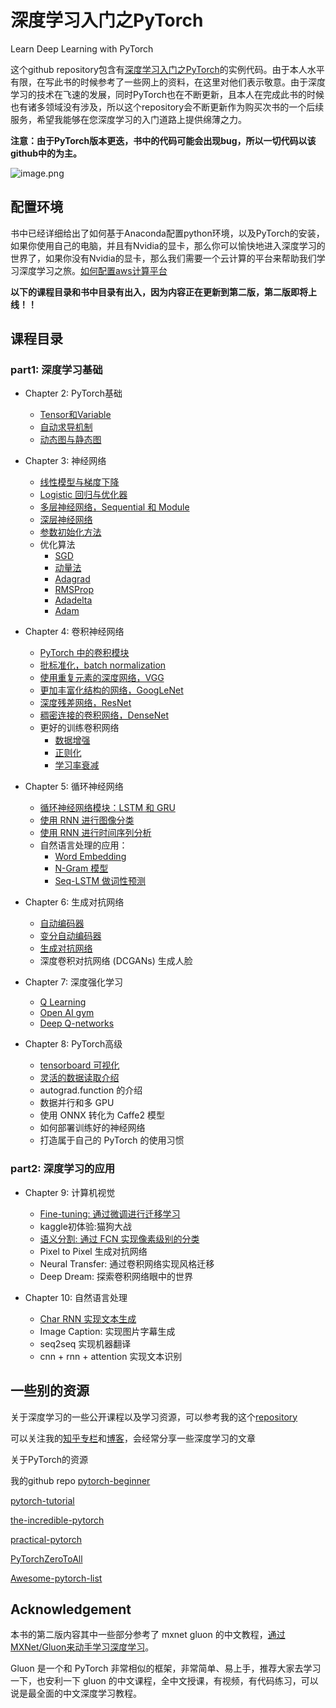# 深度学习入门之PyTorch 

Learn Deep Learning with PyTorch

这个github repository包含有[深度学习入门之PyTorch](https://item.jd.com/17915495606.html)的实例代码。由于本人水平有限，在写此书的时候参考了一些网上的资料，在这里对他们表示敬意。由于深度学习的技术在飞速的发展，同时PyTorch也在不断更新，且本人在完成此书的时候也有诸多领域没有涉及，所以这个repository会不断更新作为购买次书的一个后续服务，希望我能够在您深度学习的入门道路上提供绵薄之力。

**注意：由于PyTorch版本更迭，书中的代码可能会出现bug，所以一切代码以该github中的为主。**

![image.png](http://upload-images.jianshu.io/upload_images/3623720-7cc3a383f486d157.png?imageMogr2/auto-orient/strip%7CimageView2/2/w/1240)

## 配置环境

书中已经详细给出了如何基于Anaconda配置python环境，以及PyTorch的安装，如果你使用自己的电脑，并且有Nvidia的显卡，那么你可以愉快地进入深度学习的世界了，如果你没有Nvidia的显卡，那么我们需要一个云计算的平台来帮助我们学习深度学习之旅。[如何配置aws计算平台](aws.md)


**以下的课程目录和书中目录有出入，因为内容正在更新到第二版，第二版即将上线！！**
## 课程目录
### part1: 深度学习基础
- Chapter 2: PyTorch基础
    - [Tensor和Variable](chapter2_PyTorch-Basics/Tensor-and-Variable.ipynb)    
    - [自动求导机制](chapter2_PyTorch-Basics/autograd.ipynb)
    - [动态图与静态图](chapter2_PyTorch-Basics/dynamic-graph.ipynb)


- Chapter 3: 神经网络
    - [线性模型与梯度下降](chapter3_NN/linear-regression-gradient-descend.ipynb)
    - [Logistic 回归与优化器](chapter3_NN/logistic-regression/logistic-regression.ipynb)
    - [多层神经网络，Sequential 和 Module](chapter3_NN/nn-sequential-module.ipynb)
    - [深层神经网络](chapter3_NN/deep-nn.ipynb)
    - [参数初始化方法](chapter3_NN/param_initialize.ipynb)
    - 优化算法
        - [SGD](chapter3_NN/optimizer/sgd.ipynb)
        - [动量法](chapter3_NN/optimizer/momentum.ipynb)
        - [Adagrad](chapter3_NN/optimizer/adagrad.ipynb)
        - [RMSProp](chapter3_NN/optimizer/rmsprop.ipynb)
        - [Adadelta](chapter3_NN/optimizer/adadelta.ipynb)
        - [Adam](chapter3_NN/optimizer/adam.ipynb)
- Chapter 4: 卷积神经网络
    - [PyTorch 中的卷积模块](chapter4_CNN/basic_conv.ipynb)
    - [批标准化，batch normalization](chapter4_CNN/batch-normalization.ipynb)
    - [使用重复元素的深度网络，VGG](chapter4_CNN/vgg.ipynb)
    - [更加丰富化结构的网络，GoogLeNet](chapter4_CNN/googlenet.ipynb)
    - [深度残差网络，ResNet](chapter4_CNN/resnet.ipynb)
    - [稠密连接的卷积网络，DenseNet](chapter4_CNN/densenet.ipynb)
    - 更好的训练卷积网络
        - [数据增强](chapter4_CNN/data-augumentation.ipynb)
        - [正则化](chapter4_CNN/regularization.ipynb)
        - [学习率衰减](chapter4_CNN/lr-decay.ipynb)
- Chapter 5: 循环神经网络
    - [循环神经网络模块：LSTM 和 GRU](chapter5_RNN/pytorch-rnn.ipynb)
    - [使用 RNN 进行图像分类](chapter5_RNN/rnn-for-image.ipynb)
    - [使用 RNN 进行时间序列分析](chapter5_RNN/time-series/lstm-time-series.ipynb)
    - 自然语言处理的应用：
        - [Word Embedding](chapter5_RNN/nlp/word-embedding.ipynb)
        - [N-Gram 模型](chapter5_RNN/nlp/n-gram.ipynb)
        - [Seq-LSTM 做词性预测](chapter5_RNN/nlp/seq-lstm.ipynb)
- Chapter 6: 生成对抗网络
    - [自动编码器](chapter6_GAN/autoencoder.ipynb)
    - [变分自动编码器](chapter6_GAN/vae.ipynb)
    - [生成对抗网络](chapter6_GAN/gan.ipynb)
    - 深度卷积对抗网络 (DCGANs) 生成人脸
- Chapter 7: 深度强化学习
    - [Q Learning](chapter7_RL/q-learning-intro.ipynb)
    - [Open AI gym](chapter7_RL/open_ai_gym.ipynb)
    - [Deep Q-networks](chapter7_RL/dqn.ipynb)
- Chapter 8: PyTorch高级
    - [tensorboard 可视化](chapter8_PyTorch-Advances/tensorboard.ipynb)
   - [灵活的数据读取介绍](chapter8_PyTorch-Advances/data-io.ipynb)
    - autograd.function 的介绍
    - 数据并行和多 GPU
    - 使用 ONNX 转化为 Caffe2 模型
    - 如何部署训练好的神经网络
    - 打造属于自己的 PyTorch 的使用习惯

### part2: 深度学习的应用
- Chapter 9: 计算机视觉
    - [Fine-tuning: 通过微调进行迁移学习](chapter9_Computer-Vision/fine_tune/)
    - kaggle初体验:猫狗大战
    - [语义分割: 通过 FCN 实现像素级别的分类](chapter9_Computer-Vision/segmentation)
    - Pixel to Pixel 生成对抗网络
    - Neural Transfer: 通过卷积网络实现风格迁移
    - Deep Dream: 探索卷积网络眼中的世界

- Chapter 10: 自然语言处理
    - [Char RNN 实现文本生成](chapter10_Natural-Language-Process/char_rnn/) 
    - Image Caption: 实现图片字幕生成
    - seq2seq 实现机器翻译
    - cnn + rnn + attention 实现文本识别

## 一些别的资源

关于深度学习的一些公开课程以及学习资源，可以参考我的这个[repository](https://github.com/L1aoXingyu/Roadmap-of-DL-and-ML)

可以关注我的[知乎专栏](https://zhuanlan.zhihu.com/c_94953554)和[博客](https://l1aoxingyu.github.io/)，会经常分享一些深度学习的文章

关于PyTorch的资源

我的github repo [pytorch-beginner](https://github.com/L1aoXingyu/pytorch-beginner)

[pytorch-tutorial](https://github.com/yunjey/pytorch-tutorial)

[the-incredible-pytorch](https://github.com/ritchieng/the-incredible-pytorch)

[practical-pytorch](https://github.com/spro/practical-pytorch)

[PyTorchZeroToAll](https://github.com/hunkim/PyTorchZeroToAll)

[Awesome-pytorch-list](https://github.com/bharathgs/Awesome-pytorch-list)



## Acknowledgement

本书的第二版内容其中一些部分参考了 mxnet gluon 的中文教程，[通过MXNet/Gluon来动手学习深度学习](https://zh.gluon.ai/)。

Gluon 是一个和 PyTorch 非常相似的框架，非常简单、易上手，推荐大家去学习一下，也安利一下 gluon 的中文课程，全中文授课，有视频，有代码练习，可以说是最全面的中文深度学习教程。
